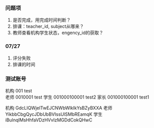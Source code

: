 ###  问题项
1. 是否完成，用完成时间判断？
2. 排课：teacher_id, subject从哪来？
3. 教师查看机构学生状态，engency_id的获取？

### 07/27
1. 评分失败
2. 排课的时间


### 测试账号

机构 001 test   
老师 0010001 test
学生 001000100001 test2
家长 001000100001 test1


机构	    GdcLIQWjelTwEJCNWbWlkIkYsBZyBXXA
老师	    YikbbCbgQycJDbUbBVIssUlSMbREamqK
学生	    iBulnqIMsHhfaVDzHVvIzMGDdCokQHwC